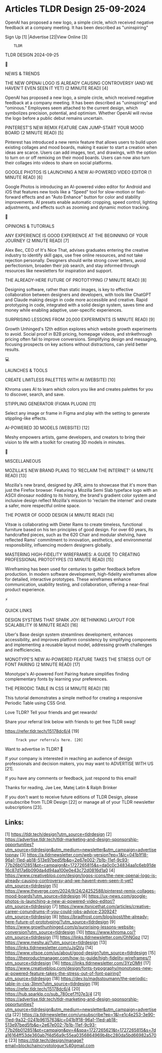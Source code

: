 # Articles TLDR Design 25-09-2024

OpenAI has proposed a new logo, a simple circle, which received
negative feedback at a company meeting. It has been described as
"uninspiring"  

 Sign Up [1] |Advertise [2]|View Online [3] 

		TLDR 

TLDR DESIGN 2024-09-25

📱 

NEWS & TRENDS

 THE NEW OPENAI LOGO IS ALREADY CAUSING CONTROVERSY (AND WE HAVEN'T
EVEN SEEN IT YET) (2 MINUTE READ) [4] 

 OpenAI has proposed a new logo, a simple circle, which received
negative feedback at a company meeting. It has been described as
"uninspiring" and "ominous." Employees seem attached to the current
design, which symbolizes precision, potential, and optimism. Whether
OpenAI will revise the logo before a public debut remains uncertain. 

 PINTEREST'S NEW REMIX FEATURE CAN JUMP-START YOUR MOOD BOARD (2
MINUTE READ) [5] 

 Pinterest has introduced a new remix feature that allows users to
build upon existing collages and mood boards, making it easier to
start a creation when ideas are scarce. Users can add images, text,
and drawings, with the option to turn on or off remixing on their mood
boards. Users can now also turn their collages into videos to share on
social platforms. 

 GOOGLE PHOTOS IS LAUNCHING A NEW AI-POWERED VIDEO EDITOR (1 MINUTE
READ) [6] 

 Google Photos is introducing an AI-powered video editor for Android
and iOS that features new tools like a "Speed" tool for slow-motion or
fast-forward effects and an "Auto Enhance" button for color and
stability improvements. AI presets enable automatic cropping, speed
control, lighting adjustments, and effects such as zooming and dynamic
motion tracking. 

🚀 

OPINIONS & TUTORIALS

 ANY EXPERIENCE IS GOOD EXPERIENCE AT THE BEGINNING OF YOUR JOURNEY (2
MINUTE READ) [7] 

 Alex Bec, CEO of It's Nice That, advises graduates entering the
creative industry to identify skill gaps, use free online resources,
and not take rejection personally. Designers should write strong cover
letters, avoid perfectionism, broaden their job search, and stay
informed through resources like newsletters for inspiration and
support. 

 THE ALREADY-HERE FUTURE OF PROTOTYPING (7 MINUTE READ) [8] 

 Designing software, rather than static images, is key to effective
collaboration between designers and developers, with tools like
ChatGPT and Claude making design in code more accessible and creative.
Rapid prototyping in code, integrated with a solid design system,
saves time and money while enabling adaptive, user-specific
experiences. 

 SURPRISING LESSONS FROM 20,000 EXPERIMENTS (5 MINUTE READ) [9] 

 Growth Unhinged's 12th edition explores which website growth
experiments to avoid. Social proof in B2B pricing, homepage videos,
and strikethrough pricing often fail to improve conversions.
Simplifying design and messaging, focusing prospects on key actions
without distractions, can yield better results. 

💻 

LAUNCHES & TOOLS

 CREATE LIMITLESS PALETTES WITH AI (WEBSITE) [10] 

 Khroma uses AI to learn which colors you like and creates palettes
for you to discover, search, and save. 

 STIPPLING GENERATOR (FIGMA PLUGIN) [11] 

 Select any image or frame in Figma and play with the setting to
generate stippling-like effects. 

 AI-POWERED 3D MODELS (WEBSITE) [12] 

 Meshy empowers artists, game developers, and creators to bring their
vision to life with a toolkit for creating 3D models in minutes. 

🎁 

MISCELLANEOUS

 MOZILLA'S NEW BRAND PLANS TO ‘RECLAIM THE INTERNET' (4 MINUTE READ)
[13] 

 Mozilla's new brand, designed by JKR, aims to showcase that it's more
than just the Firefox browser. Featuring a Mozilla Semi Slab typeface
logo with an ASCII dinosaur nodding to its history, the brand's
gradient color system and inclusive design reflect Mozilla's mission
to 'reclaim the internet' and create a safer, more respectful online
space. 

 THE POWER OF GOOD DESIGN (4 MINUTE READ) [14] 

 Vitsœ is collaborating with Dieter Rams to create timeless,
functional furniture based on his ten principles of good design. For
over 60 years, its handcrafted pieces, such as the 620 Chair and
modular shelving, have reflected Rams' commitment to innovation,
aesthetics, and environmental responsibility, influencing modern
designers globally. 

 MASTERING HIGH-FIDELITY WIREFRAMES: A GUIDE TO CREATING PROFESSIONAL
PROTOTYPES (13 MINUTE READ) [15] 

 Wireframing has been used for centuries to gather feedback before
production. In modern software development, high-fidelity wireframes
allow for detailed, interactive prototypes. These wireframes enhance
communication, usability testing, and collaboration, offering a
near-final product experience. 

⚡ 

QUICK LINKS

 DESIGN SYSTEMS THAT SPARK JOY: RETHINKING LAYOUT FOR SCALABILITY (6
MINUTE READ) [16] 

 Uber's Base design system streamlines development, enhances
accessibility, and improves platform consistency by simplifying
components and implementing a reusable layout model, addressing growth
challenges and inefficiencies. 

 MONOTYPE'S NEW AI-POWERED FEATURE TAKES THE STRESS OUT OF FONT
PAIRING (2 MINUTE READ) [17] 

 Monotype's AI-powered Font Pairing feature simplifies finding
complementary fonts by learning your preferences. 

 THE PERIODIC TABLE IN CSS (4 MINUTE READ) [18] 

 This tutorial demonstrates a simple method for creating a responsive
Periodic Table using CSS Grid. 

Love TLDR? Tell your friends and get rewards!

 Share your referral link below with friends to get free TLDR swag! 

 https://refer.tldr.tech/15178dc6/4 [19] 

		 Track your referrals here. [20] 

Want to advertise in TLDR? 📰

 If your company is interested in reaching an audience of design
professionals and decision makers, you may want to ADVERTISE WITH US
[21]. 

 If you have any comments or feedback, just respond to this email! 

Thanks for reading, 
Jae Lee, Matej Latin & Ralph Brinker 

If you don't want to receive future editions of TLDR Design, please
unsubscribe from TLDR Design [22] or manage all of your TLDR
newsletter subscriptions [23]. 

 

Links:
------
[1] https://tldr.tech/design?utm_source=tldrdesign
[2] https://advertise.tldr.tech/tldr-marketing-and-design-sponsorship-opportunities?utm_source=tldrdesign&utm_medium=newsletter&utm_campaign=advertisetopnav
[3] https://a.tldrnewsletter.com/web-version?ep=1&lc=041b1f18-96a1-11ed-ab18-513e97bed5fb&p=2e67e002-7b1b-11ef-9c93-77b26b012851&pt=campaign&t=1727265815&s=da0c0c34834aa1c6eb91de16c87d17a6b090da4d94aa100e0e43c72d0816d1a0
[4] https://www.creativebloq.com/design/logos-icons/the-new-openai-logo-is-already-causing-controversy-and-we-havent-even-seen-it-yet?utm_source=tldrdesign
[5] https://www.theverge.com/2024/9/24/24252588/pinterest-remix-collages-mood-boards?utm_source=tldrdesign
[6] https://ux-news.com/google-photos-is-launching-a-new-ai-powered-video-editor/?utm_source=tldrdesign
[7] https://www.itsnicethat.com/articles/creative-career-conundrums-if-you-could-jobs-advice-230924?utm_source=tldrdesign
[8] https://bradfrost.com/blog/post/the-already-here-future-of-prototyping/?utm_source=tldrdesign
[9] https://www.growthunhinged.com/p/surprising-lessons-website-conversion?utm_source=tldrdesign
[10] https://www.khroma.co/?utm_source=tldrdesign
[11] https://links.tldrnewsletter.com/OhNGpz
[12] https://www.meshy.ai/?utm_source=tldrdesign
[13] https://links.tldrnewsletter.com/uJsQVu
[14] https://www.vitsoe.com/us/about/good-design?utm_source=tldrdesign
[15] https://theproductmanager.com/how-to-guide/high-fidelity-wireframes/?utm_source=tldrdesign
[16] https://links.tldrnewsletter.com/3YzOMH
[17] https://www.creativebloq.com/design/fonts-typography/monotypes-new-ai-powered-feature-takes-the-stress-out-of-font-pairing?utm_source=tldrdesign
[18] https://dev.to/madsstoumann/the-periodic-table-in-css-3lmm?utm_source=tldrdesign
[19] https://refer.tldr.tech/15178dc6/4
[20] https://hub.sparklp.co/sub_780cef7f07e3/4
[21] https://advertise.tldr.tech/tldr-marketing-and-design-sponsorship-opportunities?utm_source=tldrdesign&utm_medium=newsletter&utm_campaign=advertisecta
[22] https://a.tldrnewsletter.com/unsubscribe?ep=1&l=e1c4e253-3e90-11ed-9a32-0241b9615763&lc=041b1f18-96a1-11ed-ab18-513e97bed5fb&p=2e67e002-7b1b-11ef-9c93-77b26b012851&pt=campaign&pv=4&spa=1727265621&t=1727265815&s=7da16164ff53de360ab7f4d56a9c55ea0356864969b4bc280da5bd66982a570e
[23] https://tldr.tech/design/manage?email=blockchaincryptologue%40gmail.com